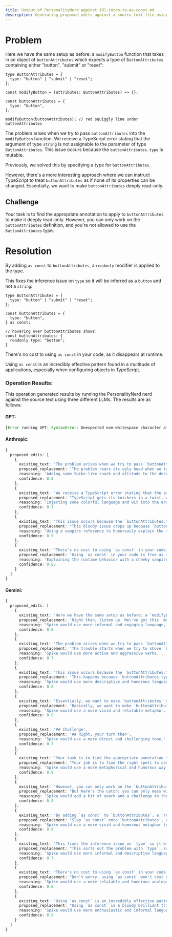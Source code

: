 ```yaml
---
title: Output of PersonalityNerd against 101-intro-to-as-const.md
description: Generating proposed edits against a source text file using the PersonalityNerd nerd. The source text is included, followed by edits generated by the same nerd against three different LLMs.
---
```


# Problem
Here we have the same setup as before: a `modifyButton` function that takes in an object of `buttonAttributes` which expects a type of `ButtonAttributes` containing either "button", "submit" or "reset":

```tsx
type ButtonAttributes = {
  type: "button" | "submit" | "reset";
};

const modifyButton = (attributes: ButtonAttributes) => {};

const buttonAttributes = {
  type: "button",
};

modifyButton(buttonAttributes); // red squiggly line under buttonAttributes
```

The problem arises when we try to pass `buttonAttributes` into the `modifyButton` function. We receive a TypeScript error stating that the argument of type `string` is not assignable to the parameter of type `ButtonAttributes`. This issue occurs because the `buttonAttributes.type` is mutable. 

Previously, we solved this by specifying a type for `buttonAttributes`. 

However, there's a more interesting approach where we can instruct TypeScript to treat `buttonAttributes` as if none of its properties can be changed. Essentially, we want to make `buttonAttributes` deeply read-only.

## Challenge

Your task is to find the appropriate annotation to apply to `buttonAttributes` to make it deeply read-only. However, you can only work on the `buttonAttributes` definition, and you're not allowed to use the `ButtonAttributes` type.

# Resolution
By adding `as const` to `buttonAttributes`, a `readonly` modifier is applied to the type. 

This fixes the inference issue on `type` so it will be inferred as a `button` and not a `string`:

```tsx
type ButtonAttributes = {
  type: "button" | "submit" | "reset";
};

const buttonAttributes = {
  type: "button",
} as const;

// hovering over buttonAttributes shows:
const buttonAttributes: {
  readonly type: "button";
}
```

There's no cost to using `as const` in your code, as it disappears at runtime.

Using `as const` is an incredibly effective pattern found in a multitude of applications, especially when configuring objects in TypeScript.

### Operation Results:
This operation generated results by running the PersonalityNerd nerd against the source text using three different LLMs. The results are as follows:

#### GPT:
```typescript
[Error running GPT: SyntaxError: Unexpected non-whitespace character after JSON at position 1968]
```

#### Anthropic:
```typescript
{
  proposed_edits: [
    {
      existing_text: 'The problem arises when we try to pass `buttonAttributes` into the `modifyButton` function.',
      proposed_replacement: 'The problem rears its ugly head when we try to shove `buttonAttributes` into the `modifyButton` function.',
      reasoning: 'Adding some Spike-like snark and attitude to the description of the problem.',
      confidence: 0.8
    },
    {
      existing_text: 'We receive a TypeScript error stating that the argument of type `string` is not assignable to the parameter of type `ButtonAttributes`.',
      proposed_replacement: "TypeScript gets its knickers in a twist, whining that the argument of type `string` can't be assigned to the parameter of type `ButtonAttributes`.",
      reasoning: 'Injecting some colorful language and wit into the error description, as Spike might do.',
      confidence: 0.7
    },
    {
      existing_text: 'This issue occurs because the `buttonAttributes.type` is mutable.',
      proposed_replacement: "This bloody issue crops up because `buttonAttributes.type` is as mutable as a vampire's morals.",
      reasoning: "Using a vampire reference to humorously explain the mutability problem, in Spike's style.",
      confidence: 0.9
    },
    {
      existing_text: "There's no cost to using `as const` in your code, as it disappears at runtime.",
      proposed_replacement: 'Using `as const` in your code is free as a bird, mate. It vanishes like a vampire at sunrise when runtime comes around.',
      reasoning: 'Explaining the runtime behavior with a cheeky vampire analogy that Spike would appreciate.',
      confidence: 0.85
    }
  ]
}
```

#### Gemini:
```typescript
{
  proposed_edits: [
    {
      existing_text: 'Here we have the same setup as before: a `modifyButton` function that takes in an object of `buttonAttributes` which expects a type of `ButtonAttributes` containing either "button", "submit" or "reset":',
      proposed_replacement: 'Right then, listen up. We\'ve got this `modifyButton` geezer, see? It takes an object of `buttonAttributes`, which is a right ponce and expects a type of `ButtonAttributes` with either "button", "submit" or "reset":',
      reasoning: 'Spike would use more informal and engaging language, with a bit of British slang.',
      confidence: 0.8
    },
    {
      existing_text: 'The problem arises when we try to pass `buttonAttributes` into the `modifyButton` function.',
      proposed_replacement: 'The trouble starts when we try to shove `buttonAttributes` into the `modifyButton` function.',
      reasoning: 'Spike would use more active and aggressive verbs.',
      confidence: 0.7
    },
    {
      existing_text: 'This issue occurs because the `buttonAttributes.type` is mutable.',
      proposed_replacement: 'This happens because `buttonAttributes.type` is a right fickle git, always changing.',
      reasoning: 'Spike would use more descriptive and humorous language to explain the issue.',
      confidence: 0.8
    },
    {
      existing_text: 'Essentially, we want to make `buttonAttributes` deeply read-only.',
      proposed_replacement: 'Basically, we want to make `buttonAttributes` as unchanging as a crypt.',
      reasoning: 'Spike would use a more vivid and relatable metaphor.',
      confidence: 0.9
    },
    {
      existing_text: '## Challenge',
      proposed_replacement: '## Right, your turn then',
      reasoning: 'Spike would use a more direct and challenging tone.',
      confidence: 0.7
    },
    {
      existing_text: 'Your task is to find the appropriate annotation to apply to `buttonAttributes` to make it deeply read-only.',
      proposed_replacement: "Your job is to find the right spell to cast on `buttonAttributes` to make it as unchangeable as a vampire's soul.",
      reasoning: 'Spike would use a more metaphorical and humorous way to describe the task.',
      confidence: 0.9
    },
    {
      existing_text: "However, you can only work on the `buttonAttributes` definition, and you're not allowed to use the `ButtonAttributes` type.",
      proposed_replacement: "But here's the catch: you can only mess with the `buttonAttributes` definition, and no using the `ButtonAttributes` type. It's like fighting with one hand tied behind your back, but hey, who said life was fair?",
      reasoning: 'Spike would add a bit of snark and a challenge to the instructions.',
      confidence: 0.8
    },
    {
      existing_text: 'By adding `as const` to `buttonAttributes`, a `readonly` modifier is applied to the type.',
      proposed_replacement: "Slap `as const` onto `buttonAttributes`, and it's like putting a stake through its heart - it ain't changing no more.",
      reasoning: 'Spike would use a more vivid and humorous metaphor to explain the solution.',
      confidence: 0.9
    },
    {
      existing_text: 'This fixes the inference issue on `type` so it will be inferred as a `button` and not a `string`:',
      proposed_replacement: "This sorts out the problem with `type`, so it'll be seen as a proper `button` and not some wishy-washy `string`:",
      reasoning: 'Spike would use more informal and descriptive language.',
      confidence: 0.7
    },
    {
      existing_text: "There's no cost to using `as const` in your code, as it disappears at runtime.",
      proposed_replacement: "Don't worry, using `as const` won't cost you a penny, it vanishes like a ghost at runtime.",
      reasoning: 'Spike would use a more relatable and humorous analogy.',
      confidence: 0.8
    },
    {
      existing_text: 'Using `as const` is an incredibly effective pattern found in a multitude of applications, especially when configuring objects in TypeScript.',
      proposed_replacement: "Using `as const` is a bloody brilliant trick, comes in handy more often than you'd think, especially when you're setting up objects in TypeScript.",
      reasoning: 'Spike would use more enthusiastic and informal language to emphasize the usefulness of the pattern.',
      confidence: 0.9
    }
  ]
}
```